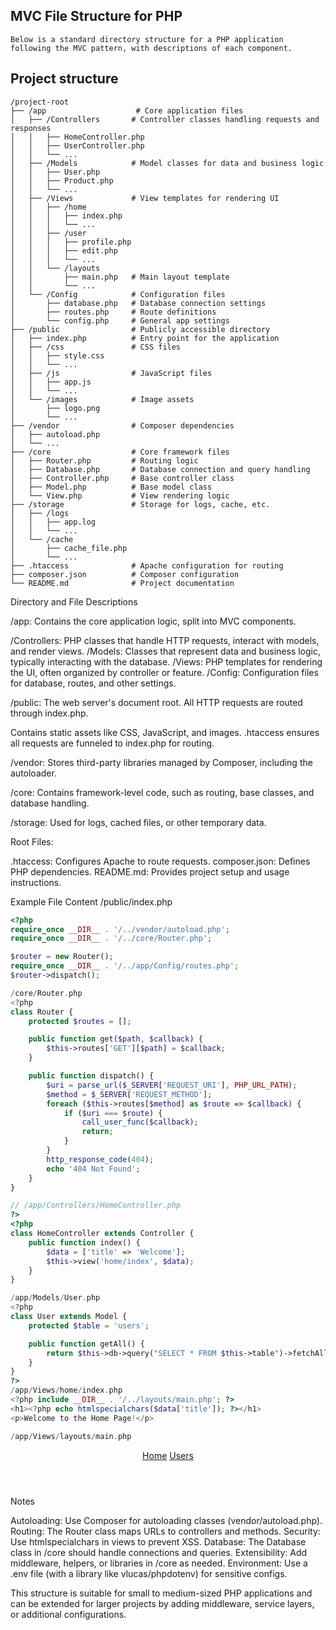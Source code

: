 ## MVC File Structure for PHP
    Below is a standard directory structure for a PHP application following the MVC pattern, with descriptions of each component.
## Project structure
```
/project-root
├── /app                    # Core application files
│   ├── /Controllers       # Controller classes handling requests and responses
│   │   ├── HomeController.php
│   │   ├── UserController.php
│   │   └── ...
│   ├── /Models            # Model classes for data and business logic
│   │   ├── User.php
│   │   ├── Product.php
│   │   └── ...
│   ├── /Views             # View templates for rendering UI
│   │   ├── /home
│   │   │   ├── index.php
│   │   │   └── ...
│   │   ├── /user
│   │   │   ├── profile.php
│   │   │   ├── edit.php
│   │   │   └── ...
│   │   └── /layouts
│   │       ├── main.php   # Main layout template
│   │       └── ...
│   └── /Config            # Configuration files
│       ├── database.php   # Database connection settings
│       ├── routes.php     # Route definitions
│       └── config.php     # General app settings
├── /public                # Publicly accessible directory
│   ├── index.php          # Entry point for the application
│   ├── /css               # CSS files
│   │   ├── style.css
│   │   └── ...
│   ├── /js                # JavaScript files
│   │   ├── app.js
│   │   └── ...
│   └── /images            # Image assets
│       ├── logo.png
│       └── ...
├── /vendor                # Composer dependencies
│   ├── autoload.php
│   └── ...
├── /core                  # Core framework files
│   ├── Router.php         # Routing logic
│   ├── Database.php       # Database connection and query handling
│   ├── Controller.php     # Base controller class
│   ├── Model.php          # Base model class
│   └── View.php           # View rendering logic
├── /storage               # Storage for logs, cache, etc.
│   ├── /logs
│   │   ├── app.log
│   │   └── ...
│   └── /cache
│       ├── cache_file.php
│       └── ...
├── .htaccess              # Apache configuration for routing
├── composer.json          # Composer configuration
└── README.md              # Project documentation
```
Directory and File Descriptions

/app: Contains the core application logic, split into MVC components.

/Controllers: PHP classes that handle HTTP requests, interact with models, and render views.
/Models: Classes that represent data and business logic, typically interacting with the database.
/Views: PHP templates for rendering the UI, often organized by controller or feature.
/Config: Configuration files for database, routes, and other settings.


/public: The web server's document root. All HTTP requests are routed through index.php.

Contains static assets like CSS, JavaScript, and images.
.htaccess ensures all requests are funneled to index.php for routing.


/vendor: Stores third-party libraries managed by Composer, including the autoloader.

/core: Contains framework-level code, such as routing, base classes, and database handling.

/storage: Used for logs, cached files, or other temporary data.

Root Files:

.htaccess: Configures Apache to route requests.
composer.json: Defines PHP dependencies.
README.md: Provides project setup and usage instructions.



Example File Content
/public/index.php
```php
<?php
require_once __DIR__ . '/../vendor/autoload.php';
require_once __DIR__ . '/../core/Router.php';

$router = new Router();
require_once __DIR__ . '/../app/Config/routes.php';
$router->dispatch();

/core/Router.php
<?php
class Router {
    protected $routes = [];

    public function get($path, $callback) {
        $this->routes['GET'][$path] = $callback;
    }

    public function dispatch() {
        $uri = parse_url($_SERVER['REQUEST_URI'], PHP_URL_PATH);
        $method = $_SERVER['REQUEST_METHOD'];
        foreach ($this->routes[$method] as $route => $callback) {
            if ($uri === $route) {
                call_user_func($callback);
                return;
            }
        }
        http_response_code(404);
        echo '404 Not Found';
    }
}

// /app/Controllers/HomeController.php
?>
<?php
class HomeController extends Controller {
    public function index() {
        $data = ['title' => 'Welcome'];
        $this->view('home/index', $data);
    }
}

/app/Models/User.php
<?php
class User extends Model {
    protected $table = 'users';

    public function getAll() {
        return $this->db->query("SELECT * FROM $this->table")->fetchAll();
    }
}
?>
/app/Views/home/index.php
<?php include __DIR__ . '/../layouts/main.php'; ?>
<h1><?php echo htmlspecialchars($data['title']); ?></h1>
<p>Welcome to the Home Page!</p>

/app/Views/layouts/main.php
```
<!DOCTYPE html>
<html lang="en">
<head>
    <meta charset="UTF-8">
    <title><?php echo htmlspecialchars($data['title'] ?? 'My App'); ?></title>
    <link rel="stylesheet" href="/css/style.css">
</head>
<body>
    <header>
        <nav>
            <a href="/">Home</a>
            <a href="/user">Users</a>
        </nav>
    </header>
    <main>
        <?php echo $content; ?>
    </main>
</body>
</html>

Notes

Autoloading: Use Composer for autoloading classes (vendor/autoload.php).
Routing: The Router class maps URLs to controllers and methods.
Security: Use htmlspecialchars in views to prevent XSS.
Database: The Database class in /core should handle connections and queries.
Extensibility: Add middleware, helpers, or libraries in /core as needed.
Environment: Use a .env file (with a library like vlucas/phpdotenv) for sensitive configs.

This structure is suitable for small to medium-sized PHP applications and can be extended for larger projects by adding middleware, service layers, or additional configurations.